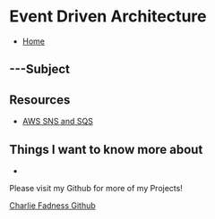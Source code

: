 # Event Driven Architecture

- [Home](https://fadnesscharlie.github.io/reading-notes/401/)

## ---Subject



## Resources

- [AWS SNS and SQS](https://www.youtube.com/watch?v=mXk0MNjlO7A)

## Things I want to know more about

- 

Please visit my Github for more of my Projects!

[Charlie Fadness Github](https://github.com/fadnesscharlie)
